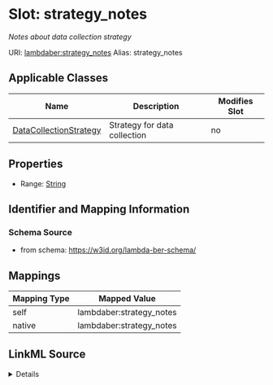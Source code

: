 

# Slot: strategy_notes 


_Notes about data collection strategy_





URI: [lambdaber:strategy_notes](https://w3id.org/lambda-ber-schema/strategy_notes)
Alias: strategy_notes

<!-- no inheritance hierarchy -->





## Applicable Classes

| Name | Description | Modifies Slot |
| --- | --- | --- |
| [DataCollectionStrategy](DataCollectionStrategy.md) | Strategy for data collection |  no  |






## Properties

* Range: [String](String.md)




## Identifier and Mapping Information






### Schema Source


* from schema: https://w3id.org/lambda-ber-schema/




## Mappings

| Mapping Type | Mapped Value |
| ---  | ---  |
| self | lambdaber:strategy_notes |
| native | lambdaber:strategy_notes |




## LinkML Source

<details>
```yaml
name: strategy_notes
description: Notes about data collection strategy
from_schema: https://w3id.org/lambda-ber-schema/
rank: 1000
alias: strategy_notes
owner: DataCollectionStrategy
domain_of:
- DataCollectionStrategy
range: string

```
</details>